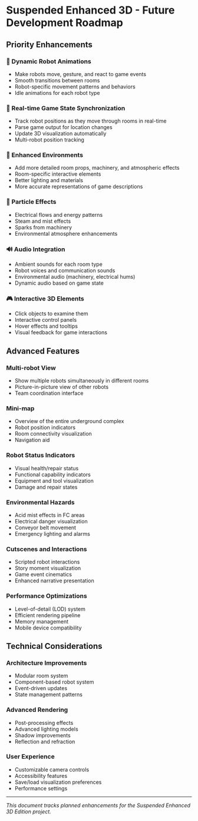 # Suspended Enhanced 3D - Future Development Roadmap

## Priority Enhancements

### 🤖 Dynamic Robot Animations
- Make robots move, gesture, and react to game events
- Smooth transitions between rooms
- Robot-specific movement patterns and behaviors
- Idle animations for each robot type

### 🔄 Real-time Game State Synchronization
- Track robot positions as they move through rooms in real-time
- Parse game output for location changes
- Update 3D visualization automatically
- Multi-robot position tracking

### 🌟 Enhanced Environments
- Add more detailed room props, machinery, and atmospheric effects
- Room-specific interactive elements
- Better lighting and materials
- More accurate representations of game descriptions

### 💫 Particle Effects
- Electrical flows and energy patterns
- Steam and mist effects
- Sparks from machinery
- Environmental atmosphere enhancements

### 🔊 Audio Integration
- Ambient sounds for each room type
- Robot voices and communication sounds
- Environmental audio (machinery, electrical hums)
- Dynamic audio based on game state

### 🎮 Interactive 3D Elements
- Click objects to examine them
- Interactive control panels
- Hover effects and tooltips
- Visual feedback for game interactions

## Advanced Features

### Multi-robot View
- Show multiple robots simultaneously in different rooms
- Picture-in-picture view of other robots
- Team coordination interface

### Mini-map
- Overview of the entire underground complex
- Robot position indicators
- Room connectivity visualization
- Navigation aid

### Robot Status Indicators
- Visual health/repair status
- Functional capability indicators
- Equipment and tool visualization
- Damage and repair states

### Environmental Hazards
- Acid mist effects in FC areas
- Electrical danger visualization
- Conveyor belt movement
- Emergency lighting and alarms

### Cutscenes and Interactions
- Scripted robot interactions
- Story moment visualization
- Game event cinematics
- Enhanced narrative presentation

### Performance Optimizations
- Level-of-detail (LOD) system
- Efficient rendering pipeline
- Memory management
- Mobile device compatibility

## Technical Considerations

### Architecture Improvements
- Modular room system
- Component-based robot system
- Event-driven updates
- State management patterns

### Advanced Rendering
- Post-processing effects
- Advanced lighting models
- Shadow improvements
- Reflection and refraction

### User Experience
- Customizable camera controls
- Accessibility features
- Save/load visualization preferences
- Performance settings

---

*This document tracks planned enhancements for the Suspended Enhanced 3D Edition project.*